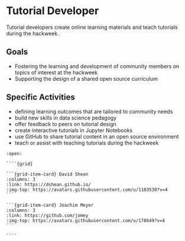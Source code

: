 # Tutorial Developer

Tutorial developers create online learning materials and teach tutorials during the hackweek. 

## Goals

* Fostering the learning and development of community members on topics of interest at the hackweek
* Supporting the design of a shared open source curriculum 

## Specific Activities

* defining learning outcomes that are tailored to community needs 
* build new skills in data science pedagogy
* offer feedback to peers on tutorial design
* create interactive tutorials in Jupyter Notebooks
* use GitHub to share tutorial content in an open source environment
* teach or assist with teaching tutorials during the hackweek 

`````{dropdown} **People With Experience in this Role**
:open:

````{grid}

```{grid-item-card} David Shean
:columns: 3
:link: https://dshean.github.io/
:img-top: https://avatars.githubusercontent.com/u/1103530?v=4
```

```{grid-item-card} Joachim Meyer
:columns: 3
:link: https://github.com/jomey
:img-top: https://avatars.githubusercontent.com/u/178649?v=4
```

````
`````
